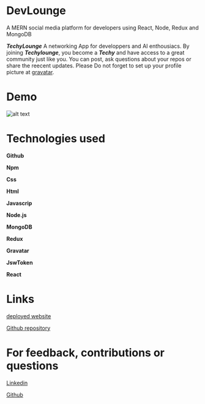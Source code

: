 # DevLounge

A MERN social media platform for developers using React, Node, Redux and MongoDB

**_TechyLounge_** A networking App for developpers and AI enthousiacs. By joining **_Techylounge_**, you become a **_Techy_** and have access to a great community just like you. You can post, ask questions about your repos or share the reecent updates. Please Do not forget to set up your profile picture at [gravatar](http://en.gravatar.com/).

# Demo

![alt text](Demo.gif)

# Technologies used

**Github**

**Npm**

**Css**

**Html**

**Javascrip**

**Node.js**

**MongoDB**

**Redux**

**Gravatar**

**JswToken**

**React**

# Links

[deployed website](https://still-caverns-19224.herokuapp.com/)

[Github repository](https://github.com/Snubia/DevLounge)

# For feedback, contributions or questions

[Linkedin](https://www.linkedin.com/in/sandrine-nubia-975aa2172/)

[Github](https://github.com/Snubia)

